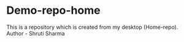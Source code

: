 # Demo-repo-home
This is a repository which is created from my desktop (Home-repo).
<br>
Author - Shruti Sharma
